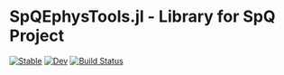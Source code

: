 # SpQEphysTools.jl - Library for SpQ Project

[![Stable](https://img.shields.io/badge/docs-stable-blue.svg)](https://mgiugliano.github.io/SpiQ.jl/stable/)
[![Dev](https://img.shields.io/badge/docs-dev-blue.svg)](https://mgiugliano.github.io/SpiQ.jl/dev/)
[![Build Status](https://github.com/mgiugliano/SpiQ.jl/actions/workflows/CI.yml/badge.svg?branch=main)](https://github.com/mgiugliano/SpiQ.jl/actions/workflows/CI.yml?query=branch%3Amain)
